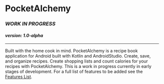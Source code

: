 # PocketAlchemy
### *WORK IN PROGRESS*
#### *version: 1.0-alpha*
---

  Built with the home cook in mind. PocketAlchemy is a recipe book application for Android built with Kotlin and AndroidStudio. 
Create, save, and organize recipes. Create shopping lists and count calories for your recipes with PocketAlchemy. This is a work in progress currently in early stages of development.
For a full list of features to be added see the [Features List]().
